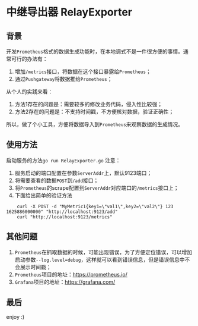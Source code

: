 # 中继导出器 RelayExporter

## 背景
开发`Prometheus`格式的数据生成功能时，在本地调式不是一件很方便的事情。通常可行的办法有：
1. 增加`/metrics`接口，将数据在这个接口暴露给`Prometheus`；
2. 通过`Pushgateway`将数据推给`Prometheus`；

从个人的实践来看：
1. 方法1存在的问题是：需要较多的修改业务代码，侵入性比较强；
2. 方法2存在的问题是：不支持时间戳，不方便核对数据，验证正确性；

所以，做了个小工具，方便将数据导入到`Prometheus`来观察数据的生成情况。

## 使用方法
启动服务的方法`go run RelayExporter.go`
注意：
1. 服务启动的端口配置在参数`ServerAddr`上，默认9123端口；
2. 将需要查看的数据`POST`到`/add`接口；
3. 将`Prometheus`的scrape配置到`ServerAddr`对应端口的`/metrics`接口上；
4. 下面给出简单的验证方法
```shell
    curl -X POST -d "MyMetric1{key1=\"val1\",key2=\"val2\"} 123 1625886000000" "http://localhost:9123/add"
    curl "http://localhost:9123/metrics"
```

## 其他问题
1. `Prometheus`在抓取数据的时候，可能出现错误，为了方便定位错误，可以增加启动参数`--log.level=debug`，这样就可以看到错误信息，但是错误信息中不会展示时间戳；
2. `Prometheus`项目的地址：https://prometheus.io/
3. `Grafana`项目的地址：https://grafana.com/

## 最后
enjoy :)
